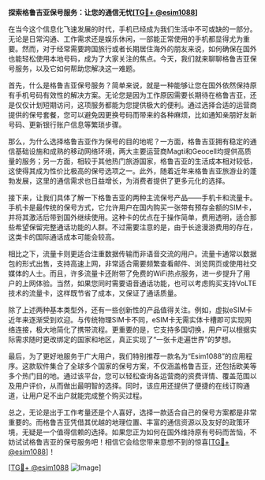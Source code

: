 **探索格鲁吉亚保号服务：让您的通信无忧[[TG💪+ @esim1088](https://t.me/s/esim1088)]**

在当今这个信息化飞速发展的时代，手机已经成为我们生活中不可或缺的一部分。无论是日常沟通、工作需求还是娱乐休闲，一部能正常使用的手机都显得尤为重要。然而，对于经常需要跨国旅行或者长期居住海外的朋友来说，如何确保在国外也能轻松使用本地号码，成为了大家关注的焦点。今天，我们就来聊聊格鲁吉亚保号服务，以及它如何帮助您解决这一难题。

首先，什么是格鲁吉亚保号服务？简单来说，就是一种能够让您在国外依然保持原有手机号码有效性的解决方案。无论您是因为工作原因需要长期待在格鲁吉亚，还是仅仅计划短期访问，这项服务都能为您提供极大的便利。通过选择合适的运营商提供的保号套餐，您可以避免因更换号码而带来的各种麻烦，比如通知亲朋好友新号码、更新银行账户信息等繁琐步骤。

那么，为什么选择格鲁吉亚作为保号的目的地呢？一方面，格鲁吉亚拥有稳定的通信基础设施和成熟的移动网络环境，两大主要运营商Magti和Geocell均提供高质量的服务；另一方面，相较于其他热门旅游国家，格鲁吉亚的生活成本相对较低，这使得其成为性价比极高的保号选项之一。此外，随着近年来格鲁吉亚旅游业的蓬勃发展，这里的通信需求也日益增长，为消费者提供了更多元化的选择。

接下来，让我们具体了解一下格鲁吉亚的两种主流保号产品——手机卡和流量卡。手机卡是最传统的保号方式，它允许用户在国内购买一张带有预存金额的SIM卡，并将其激活后带到国外继续使用。这种卡的优点在于操作简单，费用透明，适合那些希望保留完整通话功能的人群。不过需要注意的是，由于长途漫游费用的存在，这类卡的国际通话成本可能会较高。

相比之下，流量卡则更适合注重数据传输而非语音交流的用户。流量卡通常以数据包的形式出售，支持高速上网，非常适合需要频繁查看邮件、浏览网页或使用社交媒体的人士。而且，许多流量卡还附带了免费的WiFi热点服务，进一步提升了用户的上网体验。当然，如果您同时需要语音通话功能，也可以考虑购买支持VoLTE技术的流量卡，这样既节省了成本，又保证了通话质量。

除了上述两种基本类型外，还有一些创新性的产品值得关注。例如，虚拟eSIM卡近年来逐渐受到欢迎。与传统物理SIM卡不同，eSIM卡无需实体卡槽即可实现网络连接，极大地简化了携带流程。更重要的是，它支持多国切换，用户可以根据实际需求随时更改绑定的国家和地区，真正实现了“一张卡走遍世界”的梦想。

最后，为了更好地服务于广大用户，我们特别推荐一款名为“Esim1088”的应用程序。这款软件集合了全球多个国家的保号方案，不仅涵盖格鲁吉亚，还包括欧美等多个热门目的地。通过该平台，您可以轻松查询各运营商的资费详情、覆盖范围以及用户评价，从而做出最明智的选择。同时，该应用还提供了便捷的在线订购通道，让用户足不出户就能完成整个购买过程。

总之，无论是出于工作考量还是个人喜好，选择一款适合自己的保号方案都是非常重要的。而格鲁吉亚凭借其优越的地理位置、丰富的通信资源以及友好的政策环境，无疑是一个值得信赖的选择。如果您正为如何在国外维持原有号码而苦恼，不妨试试格鲁吉亚的保号服务吧！相信它会给您带来意想不到的惊喜[[TG💪+ @esim1088](https://t.me/s/esim1088)]！

[[TG💪+ @esim1088](https://t.me/s/esim1088) ![Image](https://i.postimg.cc/4NQfJmqS/Snipaste-2025-05-13-00-14-12.png)]